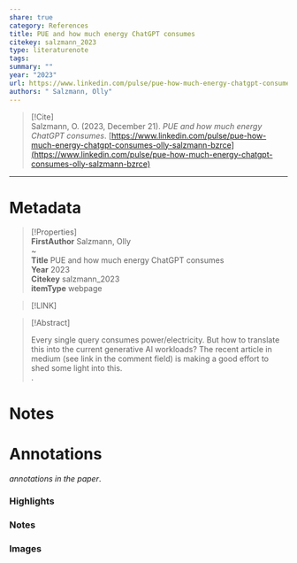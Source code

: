 ```yaml
---
share: true
category: References
title: PUE and how much energy ChatGPT consumes
citekey: salzmann_2023
type: literaturenote
tags: 
summary: ""
year: "2023"
url: https://www.linkedin.com/pulse/pue-how-much-energy-chatgpt-consumes-olly-salzmann-bzrce
authors: " Salzmann, Olly"
---
```

  
> [!Cite]   
> Salzmann, O. (2023, December 21). _PUE and how much energy ChatGPT consumes_. [https://www.linkedin.com/pulse/pue-how-much-energy-chatgpt-consumes-olly-salzmann-bzrce](https://www.linkedin.com/pulse/pue-how-much-energy-chatgpt-consumes-olly-salzmann-bzrce)  
  
  
---  
  
# Metadata  
  
>[!Properties]  
> **FirstAuthor** Salzmann, Olly    
~      
> **Title** PUE and how much energy ChatGPT consumes    
> **Year** 2023     
> **Citekey** salzmann_2023    
> **itemType** webpage      
  
> [!LINK]   
>    
  
> [!Abstract]  
>  
> Every single query consumes power/electricity. But how to translate this into the current generative AI workloads? The recent article in medium (see link in the comment field) is making a good effort to shed some light into this.  
>.  
>   
# Notes  
  
>>  
  
  
# Annotations  
_annotations in the paper_.  
### Highlights  
  
  
  
### Notes  
  
  
  
### Images  
  
